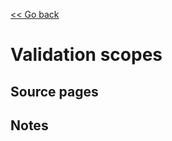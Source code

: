 [<< Go back](https://artoasmith.github.io/sf-preps/)

# Validation scopes

## Source pages

## Notes
